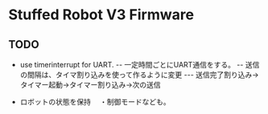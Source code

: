 # Stuffed Robot V3 Firmware

## TODO
- use timerinterrupt for UART.
-- 一定時間ごとにUART通信をする。
-- 送信の間隔は、タイマ割り込みを使って作るように変更
--- 送信完了割り込み→タイマー起動→タイマー割り込み→次の送信


- ロボットの状態を保持
　・制御モードなども。